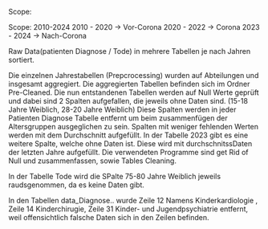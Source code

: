 Scope:


Scope: 2010-2024
2010 - 2020 -> Vor-Corona
2020 - 2022 -> Corona
2023 - 2024 -> Nach-Corona

Raw Data(patienten Diagnose / Tode) in mehrere Tabellen je nach Jahren sortiert. 

Die einzelnen Jahrestabellen (Prepcrocessing) wurden auf Abteilungen und insgesamt aggregiert. Die aggregierten Tabellen befinden sich im Ordner Pre-Cleaned. Die nun entstandenen Tabellen werden auf Null Werte geprüft und dabei sind 2 Spalten aufgefallen, die jeweils ohne Daten sind. (15-18 Jahre Weiblich, 28-20 Jahre Weiblich) Diese Spalten werden in jeder Patienten Diagnose Tabelle entfernt um beim zusammenfügen der Altersgruppen ausgeglichen zu sein. Spalten mit weniger fehlenden Werten werden mit dem Durchschnitt aufgefüllt. In der Tabelle 2023 gibt es eine weitere Spalte, welche ohne Daten ist. Diese wird mit durchschnitssDaten der letzten Jahre aufgefüllt. Die verwendeten Programme sind get Rid of Null und zusammenfassen, sowie Tables Cleaning.

In der Tabelle Tode wird die SPalte 75-80 Jahre Weiblich jeweils raudsgenommen, da es keine Daten gibt.

In den Tabellen data_Diagnose.. wurde Zeile 12 Namens Kinderkardiologie , Zeile 14 Kinderchirugie, Zeile 31 Kinder- und Jugendpsychiatrie entfernt, weil offensichtlich falsche Daten sich in den Zeilen befinden.